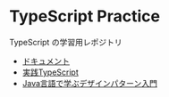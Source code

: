 # TypeScript Practice
TypeScript の学習用レポジトリ
- [ドキュメント](https://www.typescriptlang.org/docs/home.html)
- [実践TypeScript](https://www.amazon.co.jp/dp/483996937X)
- [Java言語で学ぶデザインパターン入門](https://www.amazon.co.jp/dp/4797327030)
